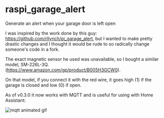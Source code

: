 # raspi_garage_alert
Generate an alert when your garage door is left open

I was inspired by the work done by this guy: https://github.com/rllynch/pi_garage_alert, but I wanted to make pretty drastic changes and I thought it would be rude to so radically change someone's code in a fork.

The exact magnetic sensor he used was unavailable, so I bought a similar model, SM-226L-3Q. (https://www.amazon.com/gp/product/B005H3GCW0).

On that model, if you connect it with the red wire, it goes high (1) if the garage is closed and low (0) if open.

As of v0.3.0 it now works with MQTT and is useful for using with Home Assistant:

![mqtt animated gif](https://raw.githubusercontent.com/djotaku/raspi_garage_alert/master/screenshots/mqtt.gif)
